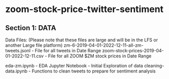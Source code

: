 # zoom-stock-price-twitter-sentiment


## Section 1: DATA

Data Files: (Please note that these files are large and will be in the LFS or another Large file platform)
zm-6-2019-04-01-2022-12-11-all-zm-tweets.jsonl  - File for all tweets in Date Range
zoom-stock-prices-2019-04-01-2022-12-11.csv - File for all ZOOM $ZM stock prices in Date Range

eda-zm.ipynb  - EDA Jupyter Notebook - Initial Exploration of data
cleaning-data.ipynb - Functions to clean tweets to prepare for sentiment analysis
